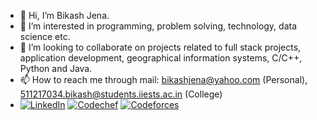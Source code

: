 - 👋 Hi, I’m Bikash Jena.
- 👀 I’m interested in programming, problem solving, technology, data science etc.
- 💞️ I’m looking to collaborate on projects related to full stack projects, application development, geographical information systems, C/C++, Python and Java.
- 📫 How to reach me through mail: bikashjena@yahoo.com (Personal), 
                                   511217034.bikash@students.iiests.ac.in (College)
- <a href="https://www.linkedin.com/in/bikash-jena-9ab81215a/" target="_blank"><img src="https://img.shields.io/badge/LinkedIn-%230077B5.svg?&style=flat-square&logo=linkedin&logoColor=white" alt="LinkedIn"></a> <a href="https://www.codechef.com/users/b2jena" target="_blank"><img src="https://img.shields.io/badge/Codechef-%230077B5.svg?&style=flat-square&logo=codechef&logoColor=white" alt="Codechef"></a> <a href="https://codeforces.com/profile/pollu" target="_blank"><img src="https://img.shields.io/badge/Codeforces-%230077B5.svg?&style=flat-square&logo=codeforces&logoColor=white" alt="Codeforces"></a>
<!---
b2jena/b2jena is a ✨ special ✨ repository because its `README.md` (this file) appears on your GitHub profile.
You can click the Preview link to take a look at your changes.
--->
